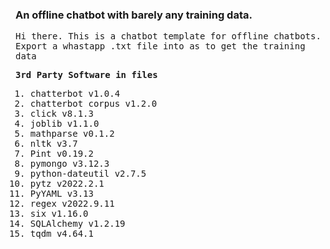 ### An offline chatbot with barely any training data.

<samp>

Hi there. This is a chatbot template for offline chatbots. Export a whastapp .txt file into as to get the training data

**3rd Party Software in files**
1. chatterbot v1.0.4
2. chatterbot corpus v1.2.0
3. click v8.1.3
4. joblib v1.1.0
5. mathparse v0.1.2
6. nltk v3.7
7. Pint v0.19.2
8. pymongo v3.12.3
9. python-dateutil v2.7.5
10. pytz v2022.2.1
11. PyYAML v3.13
12. regex v2022.9.11
13. six v1.16.0
14. SQLAlchemy v1.2.19
15. tqdm v4.64.1

</samp>